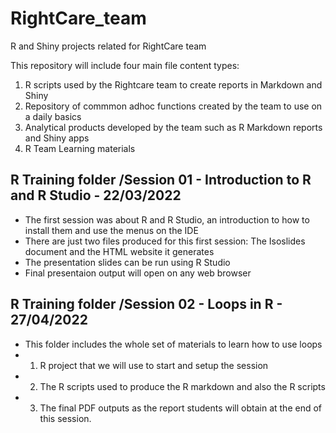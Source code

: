 # RightCare_team
R and Shiny projects related for RightCare team

This repository will include four main file content types: 

1. R scripts used by the Rightcare team to create reports in Markdown and Shiny
2. Repository of commmon adhoc functions created by the team to use on a daily basics
3. Analytical products developed by the team such as R Markdown reports and Shiny apps
4. R Team Learning materials 

## R Training folder /**Session 01 - Introduction to R and R Studio - 22/03/2022**
- The first session was about R and R Studio, an introduction to how to install them and use the menus on the IDE
- There are just two files produced for this first session: The Isoslides document and the HTML website it generates
- The presentation slides can be run using R Studio
- Final presentaion output will open on any web browser

## R Training folder /**Session 02 - Loops in R - 27/04/2022**
- This folder includes the whole set of materials to learn how to use loops
- 1. R project that we will use to start and setup the session 
- 2. The R scripts used to produce the R markdown and also the R scripts
- 3. The final PDF outputs as the report students will obtain at the end of this session.  
